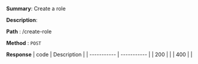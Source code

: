 **Summary**: Create a role

**Description**:

**Path** : /create-role

**Method** : `POST`

**Response**
| code      | Description |
| ----------- | ----------- |
|  200   |       |
|  400   |       |


